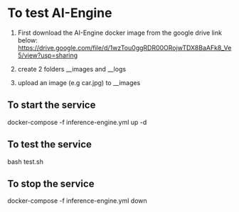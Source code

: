# To test AI-Engine

1. First download the AI-Engine docker image from the google drive link below:
https://drive.google.com/file/d/1wzTou0ggRDR00ORojwTDX8BaAFk8_Ve5/view?usp=sharing

2. create 2 folders __images and __logs

3. upload an image (e.g car.jpg) to __images

## To start the service
docker-compose -f inference-engine.yml up -d

## To test the service
bash test.sh

## To stop the service
docker-compose -f inference-engine.yml down 
